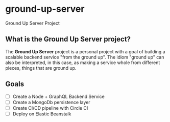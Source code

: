 # ground-up-server
Ground Up Server Project

## What is the Ground Up Server project?
The **Ground Up Server** project is a personal project with a goal of building a scalable backend service "from the ground up". The idiom "ground up" can also be interpreted, in this case, as making a service whole from different pieces, things that are ground up.

## Goals
- [ ] Create a Node + GraphQL Backend Service
- [ ] Create a MongoDb persistence layer
- [ ] Create CI/CD pipeline with Circle CI
- [ ] Deploy on Elastic Beanstalk
